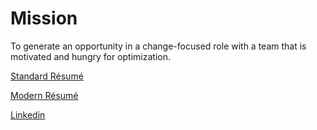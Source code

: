# Mission

To generate an opportunity in a change-focused role with a team that is motivated and hungry for optimization. 

[Standard Résumé](Résumé/RomerBrachoStandard.pdf)

[Modern Résumé](Résumé/RomerBrachoModern.pdf)

[Linkedin](https://www.linkedin.com/in/rabracho/)
